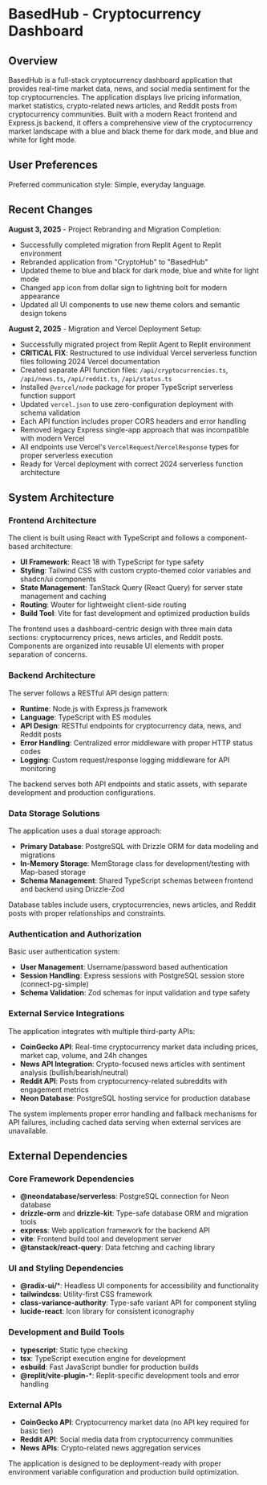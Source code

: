 # BasedHub - Cryptocurrency Dashboard

## Overview

BasedHub is a full-stack cryptocurrency dashboard application that provides real-time market data, news, and social media sentiment for the top cryptocurrencies. The application displays live pricing information, market statistics, crypto-related news articles, and Reddit posts from cryptocurrency communities. Built with a modern React frontend and Express.js backend, it offers a comprehensive view of the cryptocurrency market landscape with a blue and black theme for dark mode, and blue and white for light mode.

## User Preferences

Preferred communication style: Simple, everyday language.

## Recent Changes

**August 3, 2025** - Project Rebranding and Migration Completion:
- Successfully completed migration from Replit Agent to Replit environment
- Rebranded application from "CryptoHub" to "BasedHub"
- Updated theme to blue and black for dark mode, blue and white for light mode
- Changed app icon from dollar sign to lightning bolt for modern appearance
- Updated all UI components to use new theme colors and semantic design tokens

**August 2, 2025** - Migration and Vercel Deployment Setup:
- Successfully migrated project from Replit Agent to Replit environment
- **CRITICAL FIX**: Restructured to use individual Vercel serverless function files following 2024 Vercel documentation
- Created separate API function files: `/api/cryptocurrencies.ts`, `/api/news.ts`, `/api/reddit.ts`, `/api/status.ts`
- Installed `@vercel/node` package for proper TypeScript serverless function support
- Updated `vercel.json` to use zero-configuration deployment with schema validation
- Each API function includes proper CORS headers and error handling
- Removed legacy Express single-app approach that was incompatible with modern Vercel
- All endpoints use Vercel's `VercelRequest`/`VercelResponse` types for proper serverless execution
- Ready for Vercel deployment with correct 2024 serverless function architecture

## System Architecture

### Frontend Architecture
The client is built using React with TypeScript and follows a component-based architecture:

- **UI Framework**: React 18 with TypeScript for type safety
- **Styling**: Tailwind CSS with custom crypto-themed color variables and shadcn/ui components
- **State Management**: TanStack Query (React Query) for server state management and caching
- **Routing**: Wouter for lightweight client-side routing
- **Build Tool**: Vite for fast development and optimized production builds

The frontend uses a dashboard-centric design with three main data sections: cryptocurrency prices, news articles, and Reddit posts. Components are organized into reusable UI elements with proper separation of concerns.

### Backend Architecture
The server follows a RESTful API design pattern:

- **Runtime**: Node.js with Express.js framework
- **Language**: TypeScript with ES modules
- **API Design**: RESTful endpoints for cryptocurrency data, news, and Reddit posts
- **Error Handling**: Centralized error middleware with proper HTTP status codes
- **Logging**: Custom request/response logging middleware for API monitoring

The backend serves both API endpoints and static assets, with separate development and production configurations.

### Data Storage Solutions
The application uses a dual storage approach:

- **Primary Database**: PostgreSQL with Drizzle ORM for data modeling and migrations
- **In-Memory Storage**: MemStorage class for development/testing with Map-based storage
- **Schema Management**: Shared TypeScript schemas between frontend and backend using Drizzle-Zod

Database tables include users, cryptocurrencies, news articles, and Reddit posts with proper relationships and constraints.

### Authentication and Authorization
Basic user authentication system:

- **User Management**: Username/password based authentication
- **Session Handling**: Express sessions with PostgreSQL session store (connect-pg-simple)
- **Schema Validation**: Zod schemas for input validation and type safety

### External Service Integrations
The application integrates with multiple third-party APIs:

- **CoinGecko API**: Real-time cryptocurrency market data including prices, market cap, volume, and 24h changes
- **News API Integration**: Crypto-focused news articles with sentiment analysis (bullish/bearish/neutral)
- **Reddit API**: Posts from cryptocurrency-related subreddits with engagement metrics
- **Neon Database**: PostgreSQL hosting service for production database

The system implements proper error handling and fallback mechanisms for API failures, including cached data serving when external services are unavailable.

## External Dependencies

### Core Framework Dependencies
- **@neondatabase/serverless**: PostgreSQL connection for Neon database
- **drizzle-orm** and **drizzle-kit**: Type-safe database ORM and migration tools
- **express**: Web application framework for the backend API
- **vite**: Frontend build tool and development server
- **@tanstack/react-query**: Data fetching and caching library

### UI and Styling Dependencies
- **@radix-ui/***: Headless UI components for accessibility and functionality
- **tailwindcss**: Utility-first CSS framework
- **class-variance-authority**: Type-safe variant API for component styling
- **lucide-react**: Icon library for consistent iconography

### Development and Build Tools
- **typescript**: Static type checking
- **tsx**: TypeScript execution engine for development
- **esbuild**: Fast JavaScript bundler for production builds
- **@replit/vite-plugin-***: Replit-specific development tools and error handling

### External APIs
- **CoinGecko API**: Cryptocurrency market data (no API key required for basic tier)
- **Reddit API**: Social media data from cryptocurrency communities
- **News APIs**: Crypto-related news aggregation services

The application is designed to be deployment-ready with proper environment variable configuration and production build optimization.